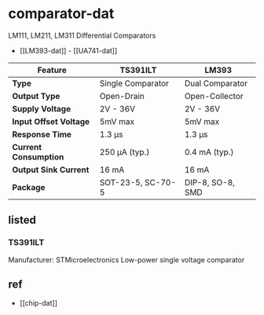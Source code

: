 
# comparator-dat



LM111, LM211, LM311 Differential Comparators


- [[LM393-dat]] - [[UA741-dat]]


| Feature                  | TS391ILT          | LM393            |
| ------------------------ | ----------------- | ---------------- |
| **Type**                 | Single Comparator | Dual Comparator  |
| **Output Type**          | Open-Drain        | Open-Collector   |
| **Supply Voltage**       | 2V - 36V          | 2V - 36V         |
| **Input Offset Voltage** | 5mV max           | 5mV max          |
| **Response Time**        | 1.3 µs            | 1.3 µs           |
| **Current Consumption**  | 250 µA (typ.)     | 0.4 mA (typ.)    |
| **Output Sink Current**  | 16 mA             | 16 mA            |
| **Package**              | SOT-23-5, SC-70-5 | DIP-8, SO-8, SMD |

## listed 

### TS391ILT

Manufacturer:	STMicroelectronics
Low-power single voltage comparator

## ref 

- [[chip-dat]]